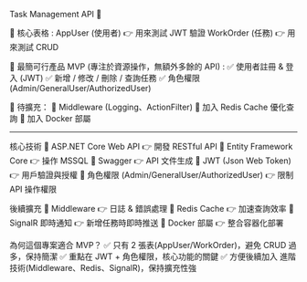 Task Management API 🚀

📌 核心表格 :
AppUser (使用者) 👉 用來測試 JWT 驗證
WorkOrder (任務) 👉 用來測試 CRUD

📌 最簡可行產品 MVP (專注於資源操作，無額外多餘的 API) :
✅ 使用者註冊 & 登入 (JWT)
✅ 新增 / 修改 / 刪除 / 查詢任務
✅ 角色權限 (Admin/GeneralUser/AuthorizedUser)

📌 待擴充：
🚀 Middleware (Logging、ActionFilter)
🚀 加入 Redis Cache 優化查詢
🚀 加入 Docker 部屬

-------------------

核心技術
🔹 ASP.NET Core Web API 👉 開發 RESTful API
🔹 Entity Framework Core 👉 操作 MSSQL
🔹 Swagger 👉 API 文件生成
🔹 JWT (Json Web Token) 👉 用戶驗證與授權
🔹 角色權限 (Admin/GeneralUser/AuthorizedUser) 👉 限制 API 操作權限

後續擴充
🚀 Middleware 👉 日誌 & 錯誤處理
🚀 Redis Cache 👉 加速查詢效率
🚀 SignalR 即時通知 👉 新增任務時即時推送
🚀 Docker 部屬 👉 整合容器化部署

為何這個專案適合 MVP？
✅ 只有 2 張表(AppUser/WorkOrder)，避免 CRUD 過多，保持簡潔
✅ 重點在 JWT + 角色權限，核心功能的關鍵
✅ 方便後續加入 進階技術(Middleware、Redis、SignalR)，保持擴充性強